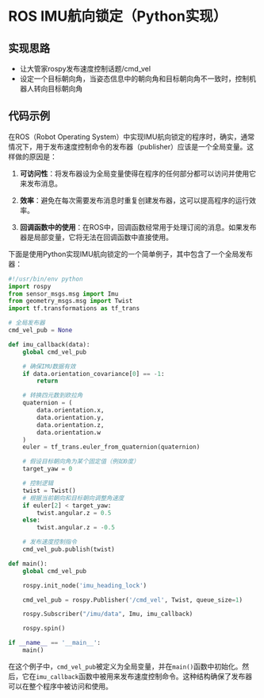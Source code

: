 # ROS IMU航向锁定（Python实现）

## 实现思路

- 让大管家rospy发布速度控制话题/cmd_vel
- 设定一个目标朝向角，当姿态信息中的朝向角和目标朝向角不一致时，控制机器人转向目标朝向角





## 代码示例

在ROS（Robot Operating System）中实现IMU航向锁定的程序时，确实，通常情况下，用于发布速度控制命令的发布器（publisher）应该是一个全局变量。这样做的原因是：

1. **可访问性**：将发布器设为全局变量使得在程序的任何部分都可以访问并使用它来发布消息。

2. **效率**：避免在每次需要发布消息时重复创建发布器，这可以提高程序的运行效率。

3. **回调函数中的使用**：在ROS中，回调函数经常用于处理订阅的消息。如果发布器是局部变量，它将无法在回调函数中直接使用。

下面是使用Python实现IMU航向锁定的一个简单例子，其中包含了一个全局发布器：

```python
#!/usr/bin/env python
import rospy
from sensor_msgs.msg import Imu
from geometry_msgs.msg import Twist
import tf.transformations as tf_trans

# 全局发布器
cmd_vel_pub = None

def imu_callback(data):
    global cmd_vel_pub

    # 确保IMU数据有效
    if data.orientation_covariance[0] == -1:
        return

    # 转换四元数到欧拉角
    quaternion = (
        data.orientation.x,
        data.orientation.y,
        data.orientation.z,
        data.orientation.w
    )
    euler = tf_trans.euler_from_quaternion(quaternion)

    # 假设目标朝向角为某个固定值（例如0度）
    target_yaw = 0

    # 控制逻辑
    twist = Twist()
    # 根据当前朝向和目标朝向调整角速度
    if euler[2] < target_yaw:
        twist.angular.z = 0.5
    else:
        twist.angular.z = -0.5

    # 发布速度控制指令
    cmd_vel_pub.publish(twist)

def main():
    global cmd_vel_pub

    rospy.init_node('imu_heading_lock')

    cmd_vel_pub = rospy.Publisher('/cmd_vel', Twist, queue_size=1)

    rospy.Subscriber("/imu/data", Imu, imu_callback)

    rospy.spin()

if __name__ == '__main__':
    main()
```

在这个例子中，`cmd_vel_pub`被定义为全局变量，并在`main()`函数中初始化。然后，它在`imu_callback`函数中被用来发布速度控制命令。这种结构确保了发布器可以在整个程序中被访问和使用。